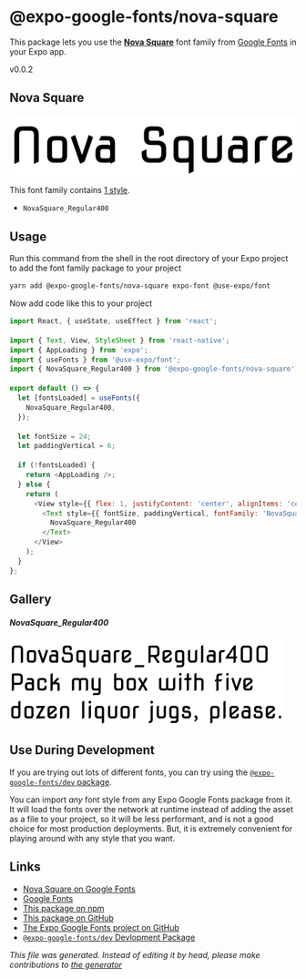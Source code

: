 # @expo-google-fonts/nova-square

This package lets you use the [**Nova Square**](https://fonts.google.com/specimen/Nova+Square) font family from [Google Fonts](https://fonts.google.com/) in your Expo app.

v0.0.2

## Nova Square

![Nova Square](./font-family.png)

This font family contains [1 style](#gallery).

- `NovaSquare_Regular400`

## Usage

Run this command from the shell in the root directory of your Expo project to add the font family package to your project
```sh
yarn add @expo-google-fonts/nova-square expo-font @use-expo/font
```

Now add code like this to your project
```js
import React, { useState, useEffect } from 'react';

import { Text, View, StyleSheet } from 'react-native';
import { AppLoading } from 'expo';
import { useFonts } from '@use-expo/font';
import { NovaSquare_Regular400 } from '@expo-google-fonts/nova-square';

export default () => {
  let [fontsLoaded] = useFonts({
    NovaSquare_Regular400,
  });

  let fontSize = 24;
  let paddingVertical = 6;

  if (!fontsLoaded) {
    return <AppLoading />;
  } else {
    return (
      <View style={{ flex: 1, justifyContent: 'center', alignItems: 'center' }}>
        <Text style={{ fontSize, paddingVertical, fontFamily: 'NovaSquare_Regular400' }}>
          NovaSquare_Regular400
        </Text>
      </View>
    );
  }
};

```

## Gallery

##### NovaSquare_Regular400
![NovaSquare_Regular400](./e0a393378490eb55bf6732aca6c44a808436009d82e3d1c08bfe96e079af967c.ttf.png)


## Use During Development

If you are trying out lots of different fonts, you can try using the [`@expo-google-fonts/dev` package](https://www.npmjs.com/package/@expo-google-fonts/dev).

You can import *any* font style from any Expo Google Fonts package from it. It will load the fonts
over the network at runtime instead of adding the asset as a file to your project, so it will be 
less performant, and is not a good choice for most production deployments. But, it is extremely convenient
for playing around with any style that you want.

## Links

- [Nova Square on Google Fonts](https://fonts.google.com/specimen/Nova+Square)
- [Google Fonts](https://fonts.google.com/)
- [This package on npm](https://www.npmjs.com/package/@expo-google-fonts/nova-square)
- [This package on GitHub](https://github.com/expo/google-fonts/tree/master/font-packages/nova-square)
- [The Expo Google Fonts project on GitHub](https://github.com/expo/google-fonts)
- [`@expo-google-fonts/dev` Devlopment Package](https://github.com/expo/google-fonts/tree/master/font-packages/dev)


*This file was generated. Instead of editing it by head, please make contributions to [the generator](https://github.com/expo/google-fonts/tree/master/packages/generator)*
